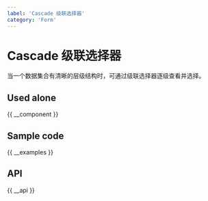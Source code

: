 ```yaml
---
label: 'Cascade 级联选择器'
category: 'Form'
---
```


# Cascade 级联选择器

当一个数据集合有清晰的层级结构时，可通过级联选择器逐级查看并选择。

## Used alone

{{ __component }}

## Sample code

{{ __examples }}

## API

{{ __api }}
